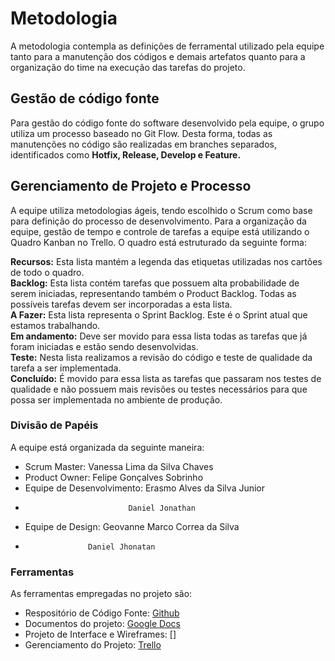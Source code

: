 
# Metodologia

A metodologia contempla as definições de ferramental utilizado pela equipe tanto para a manutenção dos códigos e demais artefatos quanto para a organização do time na execução das tarefas do projeto.

## Gestão de código fonte

Para gestão do código fonte do software desenvolvido pela equipe, o grupo utiliza um processo baseado no Git Flow. Desta forma, todas as manutenções no código são realizadas em branches separados, identificados como **Hotfix, Release, Develop e Feature.**



## Gerenciamento de Projeto e Processo
A equipe utiliza metodologias ágeis, tendo escolhido o Scrum como base para definição do processo de desenvolvimento.
Para a organização da equipe, gestão de tempo e controle de tarefas a equipe está utilizando o Quadro Kanban no Trello. O quadro está estruturado da seguinte forma:

**Recursos:** Esta lista mantém a legenda das etiquetas utilizadas nos cartões de todo o quadro. </br>
**Backlog:** Esta lista contém tarefas que possuem alta probabilidade de serem iniciadas, representando também o Product Backlog. Todas as possíveis tarefas devem ser incorporadas a esta lista.</br>
**A Fazer:** Esta lista representa o Sprint Backlog. Este é o Sprint atual que estamos trabalhando.</br>
**Em andamento:** Deve ser movido para essa lista todas as tarefas que já foram iniciadas e estão sendo desenvolvidas.</br>
**Teste:** Nesta lista realizamos a revisão do código e teste de qualidade da tarefa a ser implementada.</br>
**Concluído:** É movido para essa lista as tarefas que passaram nos testes de qualidade e não possuem mais revisões ou testes necessários para que possa ser implementada no ambiente de produção.</br>

### Divisão de Papéis

A equipe está organizada da seguinte maneira:
 - Scrum Master: Vanessa Lima da Silva Chaves
 - Product Owner: Felipe Gonçalves Sobrinho
 - Equipe de Desenvolvimento: Erasmo Alves da Silva Junior
 -                            Daniel Jonathan
 - Equipe de Design: Geovanne Marco Correa da Silva
 -                   Daniel Jhonatan

### Ferramentas

As ferramentas empregadas no projeto são:

- Respositório de Código Fonte: [Github](https://github.com/ICEI-PUC-Minas-PMV-ADS/pmv-ads-2023-1-e2-proj-int-t2-pmv-ads-2023-1-e2-proj-int-t1-hort)
- Documentos do projeto: [Google Docs](https://docs.google.com/document/d/1TydOzlbi3-F-FxSctTOichoCp6hWzN-E/edit?usp=sharing&ouid=112179464687955053878&rtpof=true&sd=true)
- Projeto de Interface e Wireframes: []
- Gerenciamento do Projeto: [Trello](https://trello.com/b/o2l70auJ/horticlima)

